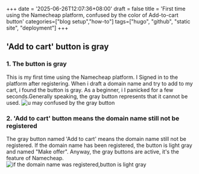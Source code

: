 +++
date = '2025-06-26T12:07:36+08:00'
draft = false
title = 'First time using the Namecheap platform, confused by the color of Add-to-cart button'
categories=["blog setup","how-to"]
tags=["hugo", "github", "static site", "deployment"]
+++
## 'Add to cart' button is gray
### 1. The button is gray
This is my first time using the Namecheap platform. I Signed in to the platform after registering. When i draft a domain name and try to add to my cart, i found the button is gray. As a beginner, i I panicked for a few seconds.Generally speaking, the gray button represents that it cannot be used.
![u may confused by the gray button](/images/graybutton1.png)

### 2. 'Add to cart' button means the domain name still not be registered
The gray button named 'Add to cart' means the domain name still not be registered. If the domain name has been registered, the button is light gray and named "Make offer". Anyway, the gray buttons are active, it's the feature of Namecheap.
![if the domain name was registered,button is light gray](/images/graybutton2.png)
